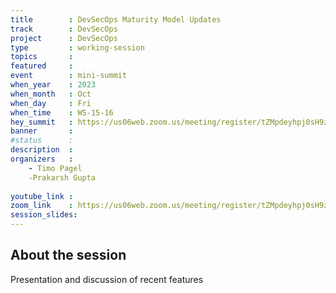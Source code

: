 ```yaml
---
title        : DevSecOps Maturity Model Updates
track        : DevSecOps
project      : DevSecOps
type         : working-session
topics       : 
featured     :
event        : mini-summit
when_year    : 2023
when_month   : Oct
when_day     : Fri
when_time    : WS-15-16
hey_summit   : https://us06web.zoom.us/meeting/register/tZMpdeyhpj0sH9z34Xu-JPwt1KGX9nR4poPD
banner       : 
#status      : 
description  :
organizers   :
    - Timo Pagel
    -Prakarsh Gupta
    
youtube_link : 
zoom_link    : https://us06web.zoom.us/meeting/register/tZMpdeyhpj0sH9z34Xu-JPwt1KGX9nR4poPD
session_slides:
---
```


## About the session

Presentation and discussion of recent features

